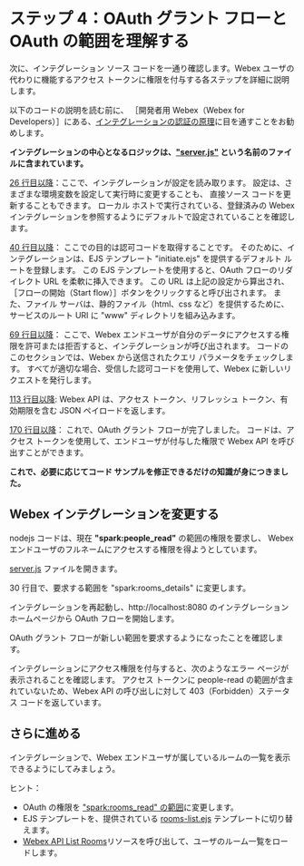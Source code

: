 # ステップ 4：OAuth グラント フローと OAuth の範囲を理解する

次に、インテグレーション ソース コードを一通り確認します。Webex ユーザの代わりに機能するアクセス トークンに権限を付与する各ステップを詳細に説明します。
<br/>

以下のコードの説明を読む前に、
［開発者用 Webex（Webex for Developers）］にある、[インテグレーションの認証の原理](https://developer.ciscospark.com/authentication.html)に目を通すことをお勧めします。


**インテグレーションの中心となるロジックは、["server.js"](https://github.com/CiscoDevNet/spark-integration-sample/blob/master/server.js) という名前のファイルに含まれています。**

[26 行目以降](https://github.com/CiscoDevNet/spark-integration-sample/blob/master/server.js#L26)：ここで、インテグレーションが設定を読み取ります。
設定は、さまざまな環境変数を設定して実行時に変更することも、
直接ソース コードを更新することもできます。
ローカル ホストで実行されている、登録済みの Webex インテグレーションを参照するようにデフォルトで設定されていることを確認します。

[40 行目以降](https://github.com/CiscoDevNet/spark-integration-sample/blob/master/server.js#L40)：
ここでの目的は認可コードを取得することです。
そのために、インテグレーションは、EJS テンプレート "initiate.ejs" を提供するデフォルト ルートを登録します。
この EJS テンプレートを使用すると、OAuth フローのリダイレクト URL を柔軟に挿入できます。
この URL は上記の設定から算出され、［フローの開始（Start flow）］ボタンをクリックすると呼び出されます。
また、ファイル サーバは、静的ファイル（html、css など）を提供するために、サービスのルート URI に "www" ディレクトリを組み込みます。

[69 行目以降](https://github.com/CiscoDevNet/spark-integration-sample/blob/master/server.js#L69)：
ここで、Webex エンドユーザが自分のデータにアクセスする権限を許可または拒否すると、インテグレーションが呼び出されます。
コードのこのセクションでは、Webex から送信されたクエリ パラメータをチェックします。
すべてが適切な場合、受信した認可コードを使用して、Webex に新しいリクエストを発行します。

[113 行目以降](https://github.com/CiscoDevNet/spark-integration-sample/blob/master/server.js#L113):
Webex API は、アクセス トークン、リフレッシュ トークン、有効期限を含む JSON ペイロードを返します。

[170 行目以降](https://github.com/CiscoDevNet/spark-integration-sample/blob/master/server.js#L170)：
これで、OAuth グラント フローが完了しました。
コードは、アクセス トークンを使用して、エンドユーザが付与した権限で Webex API を呼び出すことができます。

**これで、必要に応じてコード サンプルを修正できるだけの知識が身につきました。**


## Webex インテグレーションを変更する

nodejs コードは、現在 **"spark:people_read"** の範囲の権限を要求し、
Webex エンドユーザのフルネームにアクセスする権限を得ようとしています。

[server.js](https://github.com/CiscoDevNet/spark-integration-sample/blob/master/server.js#L30) ファイルを開きます。

30 行目で、要求する範囲を "spark:rooms_details" に変更します。

インテグレーションを再起動し、http://localhost:8080 のインテグレーション ホームページから OAuth フローを開始します。

OAuth グラント フローが新しい範囲を要求するようになったことを確認します。

インテグレーションにアクセス権限を付与すると、次のようなエラー ページが表示されることを確認します。
アクセス トークンに people-read の範囲が含まれていないため、Webex API の呼び出しに対して 403（Forbidden）ステータス コードを返しています。



## さらに進める

インテグレーションで、Webex エンドユーザが属しているルームの一覧を表示できるようにしてみましょう。

ヒント：
- OAuth の権限を ["spark:rooms_read" の範囲](https://developer.ciscospark.com/authentication.html)に変更します。
- EJS テンプレートを、提供されている [rooms-list.ejs](https://github.com/CiscoDevNet/spark-integration-sample/blob/master/togofurther/list-rooms.ejs) テンプレートに切り替えます。
- [Webex API List Rooms](https://developer.ciscospark.com/endpoint-rooms-get.html)リソースを呼び出して、ユーザのルーム一覧をロードします。
